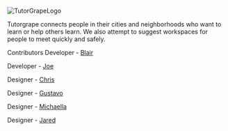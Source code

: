 ![TutorGrapeLogo](https://raw.github.com/blairanderson/tutorgrapeapi/master/app/assets/images/logo_sm_horizontal@2X.png)


Tutorgrape connects people in their cities and neighborhoods who want to learn or help others learn. We also attempt to suggest workspaces for people to meet quickly and safely.



Contributors
Developer - [Blair](http://github.com/blairanderson)

Developer - [Joe](www.linkedin.com/pub/jared-brown/12/715/8b8/)

Designer - [Chris](http://www.see8ch.com/)

Designer - [Gustavo](https://twitter.com/gesq_)

Designer - [Michaella](http://michaellaness.com/)

Designer - [Jared](http://jredbrown.com)
